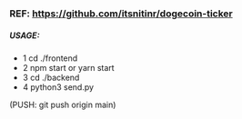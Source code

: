 ### REF: https://github.com/itsnitinr/dogecoin-ticker

##### USAGE: 
- 1 cd ./frontend
- 2 npm start or yarn start
- 3 cd ./backend
- 4 python3 send.py

(PUSH: git push origin main)
